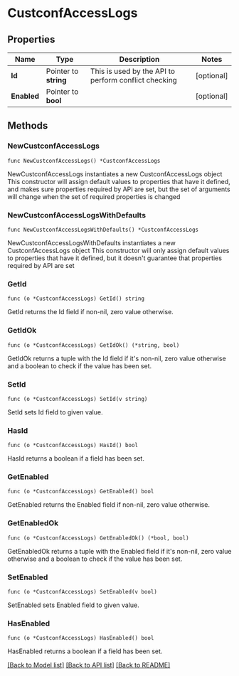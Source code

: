 # CustconfAccessLogs

## Properties

Name | Type | Description | Notes
------------ | ------------- | ------------- | -------------
**Id** | Pointer to **string** | This is used by the API to perform conflict checking | [optional] 
**Enabled** | Pointer to **bool** |  | [optional] 

## Methods

### NewCustconfAccessLogs

`func NewCustconfAccessLogs() *CustconfAccessLogs`

NewCustconfAccessLogs instantiates a new CustconfAccessLogs object
This constructor will assign default values to properties that have it defined,
and makes sure properties required by API are set, but the set of arguments
will change when the set of required properties is changed

### NewCustconfAccessLogsWithDefaults

`func NewCustconfAccessLogsWithDefaults() *CustconfAccessLogs`

NewCustconfAccessLogsWithDefaults instantiates a new CustconfAccessLogs object
This constructor will only assign default values to properties that have it defined,
but it doesn't guarantee that properties required by API are set

### GetId

`func (o *CustconfAccessLogs) GetId() string`

GetId returns the Id field if non-nil, zero value otherwise.

### GetIdOk

`func (o *CustconfAccessLogs) GetIdOk() (*string, bool)`

GetIdOk returns a tuple with the Id field if it's non-nil, zero value otherwise
and a boolean to check if the value has been set.

### SetId

`func (o *CustconfAccessLogs) SetId(v string)`

SetId sets Id field to given value.

### HasId

`func (o *CustconfAccessLogs) HasId() bool`

HasId returns a boolean if a field has been set.

### GetEnabled

`func (o *CustconfAccessLogs) GetEnabled() bool`

GetEnabled returns the Enabled field if non-nil, zero value otherwise.

### GetEnabledOk

`func (o *CustconfAccessLogs) GetEnabledOk() (*bool, bool)`

GetEnabledOk returns a tuple with the Enabled field if it's non-nil, zero value otherwise
and a boolean to check if the value has been set.

### SetEnabled

`func (o *CustconfAccessLogs) SetEnabled(v bool)`

SetEnabled sets Enabled field to given value.

### HasEnabled

`func (o *CustconfAccessLogs) HasEnabled() bool`

HasEnabled returns a boolean if a field has been set.


[[Back to Model list]](../README.md#documentation-for-models) [[Back to API list]](../README.md#documentation-for-api-endpoints) [[Back to README]](../README.md)


